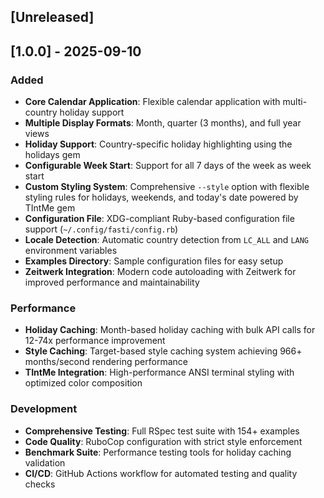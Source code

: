 ## [Unreleased]

## [1.0.0] - 2025-09-10

### Added
- **Core Calendar Application**: Flexible calendar application with multi-country holiday support
- **Multiple Display Formats**: Month, quarter (3 months), and full year views
- **Holiday Support**: Country-specific holiday highlighting using the holidays gem
- **Configurable Week Start**: Support for all 7 days of the week as week start
- **Custom Styling System**: Comprehensive `--style` option with flexible styling rules for holidays, weekends, and today's date powered by TIntMe gem
- **Configuration File**: XDG-compliant Ruby-based configuration file support (`~/.config/fasti/config.rb`)
- **Locale Detection**: Automatic country detection from `LC_ALL` and `LANG` environment variables
- **Examples Directory**: Sample configuration files for easy setup
- **Zeitwerk Integration**: Modern code autoloading with Zeitwerk for improved performance and maintainability

### Performance
- **Holiday Caching**: Month-based holiday caching with bulk API calls for 12-74x performance improvement
- **Style Caching**: Target-based style caching system achieving 966+ months/second rendering performance
- **TIntMe Integration**: High-performance ANSI terminal styling with optimized color composition

### Development
- **Comprehensive Testing**: Full RSpec test suite with 154+ examples
- **Code Quality**: RuboCop configuration with strict style enforcement
- **Benchmark Suite**: Performance testing tools for holiday caching validation
- **CI/CD**: GitHub Actions workflow for automated testing and quality checks
